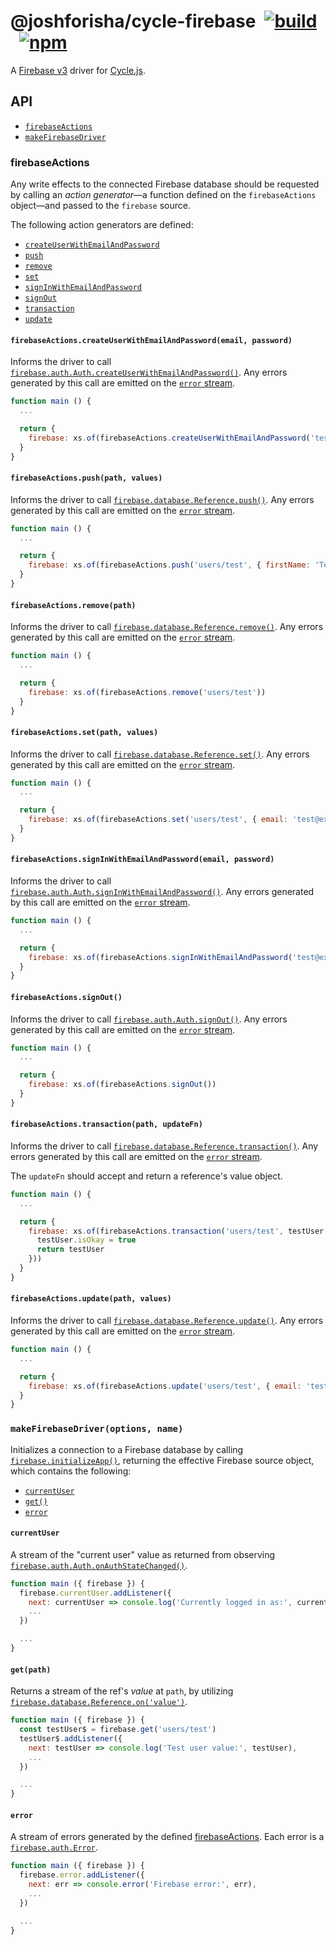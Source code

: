 # @joshforisha/cycle-firebase&ensp;[![build](https://img.shields.io/travis/joshforisha/cycle-firebase.svg?maxAge=2592000?style=flat-square)](https://travis-ci.org/joshforisha/cycle-firebase)&ensp;[![npm](https://img.shields.io/npm/v/@joshforisha/cycle-firebase.svg?maxAge=2592000?style=flat-square)](https://www.npmjs.com/package/@joshforisha/cycle-firebase)

A [Firebase v3](https://firebase.google.com/) driver for [Cycle.js](http://cycle.js.org).

## API

* [`firebaseActions`](#firebaseActions)
* [`makeFirebaseDriver`](#makeFirebaseDriver)

### <a id="firebaseActions">firebaseActions</a>

Any write effects to the connected Firebase database should be requested by calling an _action generator_&mdash;a function defined on the `firebaseActions` object&mdash;and passed to the `firebase` source.

The following action generators are defined:

* [`createUserWithEmailAndPassword`](#firebaseActions.createUserWithEmailAndPassword)
* [`push`](#firebaseActions.push)
* [`remove`](#firebaseActions.remove)
* [`set`](#firebaseActions.set)
* [`signInWithEmailAndPassword`](#firebaseActions.signInWithEmailAndPassword)
* [`signOut`](#firebaseActions.signOut)
* [`transaction`](#firebaseActions.transaction)
* [`update`](#firebaseActions.update)

#### <a id="firebaseActions.createUserWithEmailAndPassword"></a> `firebaseActions.createUserWithEmailAndPassword(email, password)`

Informs the driver to call [`firebase.auth.Auth.createUserWithEmailAndPassword()`](https://firebase.google.com/docs/reference/js/firebase.auth.Auth#createUserWithEmailAndPassword). Any errors generated by this call are emitted on the [`error` stream](#error).

```js
function main () {
  ...

  return {
    firebase: xs.of(firebaseActions.createUserWithEmailAndPassword('test@example.com', 'password'))
  }
}
```

#### <a id="firebaseActions.push"></a> `firebaseActions.push(path, values)`

Informs the driver to call [`firebase.database.Reference.push()`](https://firebase.google.com/docs/reference/js/firebase.database.Reference#push). Any errors generated by this call are emitted on the [`error` stream](#error).

```js
function main () {
  ...

  return {
    firebase: xs.of(firebaseActions.push('users/test', { firstName: 'Tester', lastName: 'McTesterson' }))
  }
}
```

#### <a id="firebaseActions.remove"></a> `firebaseActions.remove(path)`

Informs the driver to call [`firebase.database.Reference.remove()`](https://firebase.google.com/docs/reference/js/firebase.database.Reference#remove). Any errors generated by this call are emitted on the [`error` stream](#error).

```js
function main () {
  ...

  return {
    firebase: xs.of(firebaseActions.remove('users/test'))
  }
}
```

#### <a id="firebaseActions.set"></a> `firebaseActions.set(path, values)`

Informs the driver to call [`firebase.database.Reference.set()`](https://firebase.google.com/docs/reference/js/firebase.database.Reference#set). Any errors generated by this call are emitted on the [`error` stream](#error).

```js
function main () {
  ...

  return {
    firebase: xs.of(firebaseActions.set('users/test', { email: 'test@example.com' }))
  }
}
```

#### <a id="firebaseActions.signInWithEmailAndPassword"></a> `firebaseActions.signInWithEmailAndPassword(email, password)`

Informs the driver to call [`firebase.auth.Auth.signInWithEmailAndPassword()`](https://firebase.google.com/docs/reference/js/firebase.auth.Auth#signInWithEmailAndPassword). Any errors generated by this call are emitted on the [`error` stream](#error).

```js
function main () {
  ...

  return {
    firebase: xs.of(firebaseActions.signInWithEmailAndPassword('test@example.com', 'password'))
  }
}
```

#### <a id="firebaseActions.signOut"></a> `firebaseActions.signOut()`

Informs the driver to call [`firebase.auth.Auth.signOut()`](https://firebase.google.com/docs/reference/js/firebase.auth.Auth#signOut). Any errors generated by this call are emitted on the [`error` stream](#error).

```js
function main () {
  ...

  return {
    firebase: xs.of(firebaseActions.signOut())
  }
}
```

#### <a id="firebaseActions.transaction"></a> `firebaseActions.transaction(path, updateFn)`

Informs the driver to call [`firebase.database.Reference.transaction()`](https://firebase.google.com/docs/reference/js/firebase.database.Reference#transaction). Any errors generated by this call are emitted on the [`error` stream](#error).

The `updateFn` should accept and return a reference's value object.

```js
function main () {
  ...

  return {
    firebase: xs.of(firebaseActions.transaction('users/test', testUser => {
      testUser.isOkay = true
      return testUser
    }))
  }
}
```

#### <a id="firebaseActions.update"></a> `firebaseActions.update(path, values)`

Informs the driver to call [`firebase.database.Reference.update()`](https://firebase.google.com/docs/reference/js/firebase.database.Reference#update). Any errors generated by this call are emitted on the [`error` stream](#error).

```js
function main () {
  ...

  return {
    firebase: xs.of(firebaseActions.update('users/test', { email: 'test@example.com' }))
  }
}
```

### <a id="makeFirebaseDriver"></a> `makeFirebaseDriver(options, name)`

Initializes a connection to a Firebase database by calling [`firebase.initializeApp()`](https://firebase.google.com/docs/reference/js/firebase#.initializeApp), returning the effective Firebase source object, which contains the following:

* [`currentUser`](#currentUser)
* [`get()`](#get)
* [`error`](#error)

#### <a id="currentUser"></a> `currentUser`

A stream of the "current user" value as returned from observing [`firebase.auth.Auth.onAuthStateChanged()`](https://firebase.google.com/docs/reference/js/firebase.auth.Auth#onAuthStateChanged).

```js
function main ({ firebase }) {
  firebase.currentUser.addListener({
    next: currentUser => console.log('Currently logged in as:', currentUser),
    ...
  })

  ...
}
```

#### <a id="get"></a> `get(path)`

Returns a stream of the ref's _value_ at `path`, by utilizing [`firebase.database.Reference.on('value')`](https://firebase.google.com/docs/reference/js/firebase.database.Reference#on).

```js
function main ({ firebase }) {
  const testUser$ = firebase.get('users/test')
  testUser$.addListener({
    next: testUser => console.log('Test user value:', testUser),
    ...
  })

  ...
}
```

#### <a id="error"></a> `error`

A stream of errors generated by the defined [firebaseActions](#firebaseActions). Each error is a [`firebase.auth.Error`](https://firebase.google.com/docs/reference/js/firebase.auth.Error).

```js
function main ({ firebase }) {
  firebase.error.addListener({
    next: err => console.error('Firebase error:', err),
    ...
  })

  ...
}
```


